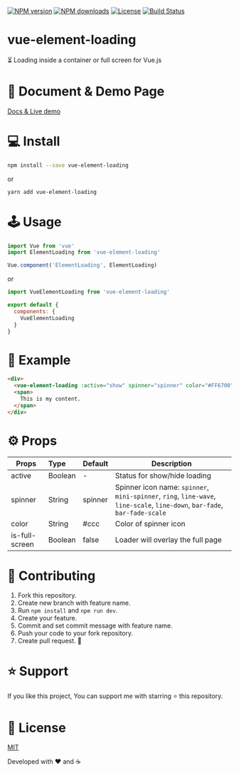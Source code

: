 <p>
  <a href="https://npmjs.com/package/vue-element-loading"><img src="https://img.shields.io/npm/v/vue-element-loading.svg?style=flat" alt="NPM version"></a>
  <a href="https://npmjs.com/package/vue-element-loading"><img src="https://img.shields.io/npm/dm/vue-element-loading.svg?style=flat" alt="NPM downloads"></a>
  <a href="https://www.npmjs.com/package/vue-element-loading"><img src="https://img.shields.io/npm/l/vue-element-loading.svg?style=flat" alt="License"></a>
  <a href="https://www.npmjs.com/package/vue-element-loading"><img src="https://travis-ci.org/biigpongsatorn/biigpongsatorn.github.io.svg?branch=dev" alt="Build Status"></a>
</p>

# vue-element-loading

⏳ Loading inside a container or full screen for Vue.js

# 👀 Document & Demo Page

[Docs & Live demo](https://biigpongsatorn.github.io/#/vue-element-loading)

# 💻 Install

```sh
npm install --save vue-element-loading
```
or
```sh
yarn add vue-element-loading
```

# 🕹 Usage
```javascript
import Vue from 'vue'
import ElementLoading from 'vue-element-loading'

Vue.component('ElementLoading', ElementLoading)
```
or
```javascript
import VueElementLoading from 'vue-element-loading'

export default {
  components: {
    VueElementLoading
  }
}
```

# 🔎 Example

```html
<div>
  <vue-element-loading :active="show" spinner="spinner" color="#FF6700"/>
  <span>
    This is my content.
  </span>
</div>
```

# ⚙️ Props
| Props       | Type          | Default  | Description  |
| ----------- |:--------------| ---------|--------------|
| active      | Boolean       | -        | Status for show/hide loading |
| spinner    | String        | spinner   | Spinner icon name: `spinner`, `mini-spinner`, `ring`, `line-wave`, `line-scale`, `line-down`, `bar-fade`, `bar-fade-scale` |
| color    | String        | #ccc        | Color of spinner icon |
| is-full-screen    | Boolean        | false        | Loader will overlay the full page |

# 🤝 Contributing
1. Fork this repository.
2. Create new branch with feature name.
3. Run `npm install` and `npm run dev`.
4. Create your feature.
5. Commit and set commit message with feature name.
6. Push your code to your fork repository.
7. Create pull request. 🙂

# ⭐️ Support

If you like this project, You can support me with starring ⭐ this repository.

# 📄 License

[MIT](LICENSE)

Developed with ❤️ and ☕️ 
